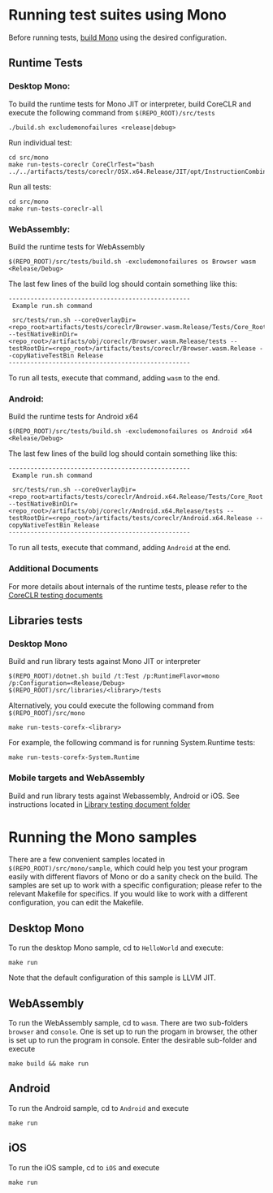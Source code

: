 # Running test suites using Mono

Before running tests, [build Mono](../../building/mono/README.md) using the desired configuration.

## Runtime Tests
### Desktop Mono:

To build the runtime tests for Mono JIT or interpreter, build CoreCLR and execute the following command from `$(REPO_ROOT)/src/tests`
```
./build.sh excludemonofailures <release|debug>
```

Run individual test:
```
cd src/mono
make run-tests-coreclr CoreClrTest="bash ../../artifacts/tests/coreclr/OSX.x64.Release/JIT/opt/InstructionCombining/DivToMul/DivToMul.sh"
```

Run all tests:
```
cd src/mono
make run-tests-coreclr-all
```

### WebAssembly:
Build the runtime tests for WebAssembly
```
$(REPO_ROOT)/src/tests/build.sh -excludemonofailures os Browser wasm <Release/Debug>
```

The last few lines of the build log should contain something like this:
```
--------------------------------------------------
 Example run.sh command

 src/tests/run.sh --coreOverlayDir=<repo_root>artifacts/tests/coreclr/Browser.wasm.Release/Tests/Core_Root --testNativeBinDir=<repo_root>/artifacts/obj/coreclr/Browser.wasm.Release/tests --testRootDir=<repo_root>/artifacts/tests/coreclr/Browser.wasm.Release --copyNativeTestBin Release
--------------------------------------------------
```

To run all tests, execute that command, adding `wasm` to the end.

### Android:
Build the runtime tests for Android x64
```
$(REPO_ROOT)/src/tests/build.sh -excludemonofailures os Android x64 <Release/Debug>
```

The last few lines of the build log should contain something like this:
```
--------------------------------------------------
 Example run.sh command

 src/tests/run.sh --coreOverlayDir=<repo_root>artifacts/tests/coreclr/Android.x64.Release/Tests/Core_Root --testNativeBinDir=<repo_root>/artifacts/obj/coreclr/Android.x64.Release/tests --testRootDir=<repo_root>/artifacts/tests/coreclr/Android.x64.Release --copyNativeTestBin Release
--------------------------------------------------
```
To run all tests, execute that command, adding `Android` at the end.

### Additional Documents
For more details about internals of the runtime tests, please refer to the [CoreCLR testing documents](../coreclr)

## Libraries tests
### Desktop Mono
Build and run library tests against Mono JIT or interpreter
```
$(REPO_ROOT)/dotnet.sh build /t:Test /p:RuntimeFlavor=mono /p:Configuration=<Release/Debug> $(REPO_ROOT)/src/libraries/<library>/tests
```
Alternatively, you could execute the following command from `$(REPO_ROOT)/src/mono`
```
make run-tests-corefx-<library>
```
For example, the following command is for running System.Runtime tests:
```
make run-tests-corefx-System.Runtime
```
### Mobile targets and WebAssembly
Build and run library tests against Webassembly, Android or iOS. See instructions located in [Library testing document folder](../libraries/)

# Running the Mono samples
There are a few convenient samples located in `$(REPO_ROOT)/src/mono/sample`, which could help you test your program easily with different flavors of Mono or do a sanity check on the build. The samples are set up to work with a specific configuration; please refer to the relevant Makefile for specifics. If you would like to work with a different configuration, you can edit the Makefile.

## Desktop Mono
To run the desktop Mono sample, cd to `HelloWorld` and execute:

```
make run
```
Note that the default configuration of this sample is LLVM JIT.

## WebAssembly
To run the WebAssembly sample, cd to `wasm`.  There are two sub-folders `browser` and `console`. One is set up to run the progam in browser, the other is set up to run the program in console. Enter the desirable sub-folder and execute

```
make build && make run
```

## Android
To run the Android sample, cd to `Android` and execute

```
make run
```

## iOS
To run the iOS sample, cd to `iOS` and execute

```
make run
```
